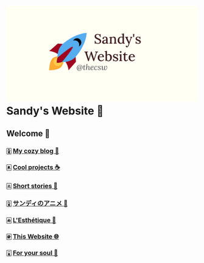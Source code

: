 ![preview](./preview.png)
Sandy\'s Website 🚀
==================

Welcome 🌷
---------

### 🀏 [My cozy blog 🏮](./blogs)

### 🀀 [Cool projects ☕](./projects)

### 🀃 [Short stories 🍲](./stories)

### 🀎 [サンディのアニメ 🍶](./anime)

### 🀁 [L\'Esthétique 🎨](./arts)

### 🀅 [This Website 🌐](./web)

### 🀇 [For your soul 💃](./soul)

